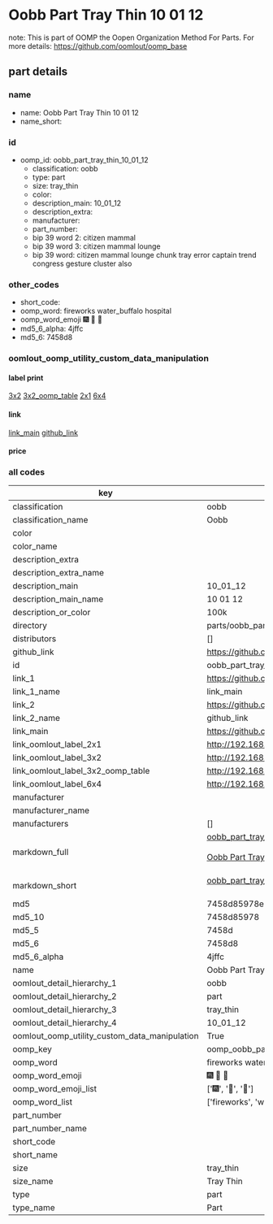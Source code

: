 # Oobb Part Tray Thin 10 01 12  

note: This is part of OOMP the Oopen Organization Method For Parts. For more details: https://github.com/oomlout/oomp_base

##  part details





### name
* name: Oobb Part Tray Thin 10 01 12
* name_short: 
### id
* oomp_id: oobb_part_tray_thin_10_01_12
  * classification: oobb
  * type: part
  * size: tray_thin
  * color: 
  * description_main: 10_01_12
  * description_extra: 
  * manufacturer: 
  * part_number: 
  * bip 39 word 2: citizen mammal
  * bip 39 word 3: citizen mammal lounge
  * bip 39 word: citizen mammal lounge chunk tray error captain trend congress gesture cluster also

### other_codes
* short_code: 
* oomp_word: fireworks water_buffalo hospital
* oomp_word_emoji :fireworks: :water_buffalo: :hospital:
* md5_6_alpha: 4jffc
* md5_6: 7458d8






### oomlout_oomp_utility_custom_data_manipulation
#### label print
[3x2](http://192.168.1.245:1112/?label=oomp%204jffc)
[3x2_oomp_table](http://192.168.1.107:1112/?label=oomp%204jffc)
[2x1](http://192.168.1.242:1112/?label=oomp%204jffc)
[6x4](http://192.168.1.55:1112/?label=oomp%204jffc)    

#### link

[link_main](https://github.com/oomlout/oomlout_oomp_current_version_messy/tree/main/parts/oobb_part_tray_thin_10_01_12) [github_link](https://github.com/oomlout/oomlout_oomp_part_src/tree/main/parts/oobb_part_tray_thin_10_01_12)                             

#### price







### all codes 
| key | value |  
| --- | --- |  
| classification | oobb |  
| classification_name | Oobb |  
| color |  |  
| color_name |  |  
| description_extra |  |  
| description_extra_name |  |  
| description_main | 10_01_12 |  
| description_main_name | 10 01 12 |  
| description_or_color | 100k |  
| directory | parts/oobb_part_tray_thin_10_01_12 |  
| distributors | [] |  
| github_link | https://github.com/oomlout/oomlout_oomp_part_src/tree/main/parts/oobb_part_tray_thin_10_01_12 |  
| id | oobb_part_tray_thin_10_01_12 |  
| link_1 | https://github.com/oomlout/oomlout_oomp_current_version_messy/tree/main/parts/oobb_part_tray_thin_10_01_12 |  
| link_1_name | link_main |  
| link_2 | https://github.com/oomlout/oomlout_oomp_part_src/tree/main/parts/oobb_part_tray_thin_10_01_12 |  
| link_2_name | github_link |  
| link_main | https://github.com/oomlout/oomlout_oomp_current_version_messy/tree/main/parts/oobb_part_tray_thin_10_01_12 |  
| link_oomlout_label_2x1 | http://192.168.1.242:1112/?label=oomp%204jffc |  
| link_oomlout_label_3x2 | http://192.168.1.245:1112/?label=oomp%204jffc |  
| link_oomlout_label_3x2_oomp_table | http://192.168.1.107:1112/?label=oomp%204jffc |  
| link_oomlout_label_6x4 | http://192.168.1.55:1112/?label=oomp%204jffc |  
| manufacturer |  |  
| manufacturer_name |  |  
| manufacturers | [] |  
| markdown_full | [oobb_part_tray_thin_10_01_12](https://github.com/oomlout/oomlout_oomp_current_version_messy/tree/main/parts/oobb_part_tray_thin_10_01_12)<br>[](https://github.com/oomlout/oomlout_oomp_current_version_messy/tree/main/parts/oobb_part_tray_thin_10_01_12)<br>[Oobb Part Tray Thin 10 01 12](https://github.com/oomlout/oomlout_oomp_current_version_messy/tree/main/parts/oobb_part_tray_thin_10_01_12)<br><br> |  
| markdown_short | [oobb_part_tray_thin_10_01_12](https://github.com/oomlout/oomlout_oomp_current_version_messy/tree/main/parts/oobb_part_tray_thin_10_01_12)<br><br> |  
| md5 | 7458d85978e804453373d28b08a1a94a |  
| md5_10 | 7458d85978 |  
| md5_5 | 7458d |  
| md5_6 | 7458d8 |  
| md5_6_alpha | 4jffc |  
| name | Oobb Part Tray Thin 10 01 12 |  
| oomlout_detail_hierarchy_1 | oobb |  
| oomlout_detail_hierarchy_2 | part |  
| oomlout_detail_hierarchy_3 | tray_thin |  
| oomlout_detail_hierarchy_4 | 10_01_12 |  
| oomlout_oomp_utility_custom_data_manipulation | True |  
| oomp_key | oomp_oobb_part_tray_thin_10_01_12 |  
| oomp_word | fireworks water_buffalo hospital |  
| oomp_word_emoji | :fireworks: :water_buffalo: :hospital: |  
| oomp_word_emoji_list | [':fireworks:', ':water_buffalo:', ':hospital:'] |  
| oomp_word_list | ['fireworks', 'water_buffalo', 'hospital'] |  
| part_number |  |  
| part_number_name |  |  
| short_code |  |  
| short_name |  |  
| size | tray_thin |  
| size_name | Tray Thin |  
| type | part |  
| type_name | Part |  
